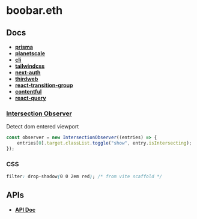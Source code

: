 # boobar.eth

## Docs

- [**prisma**](./docs/prisma.md)
- [**planetscale**](./docs/planetscale.md)
- [**cli**](./docs/cli.md)
- [**tailwindcss**](./docs/tailwindcss.md)
- [**next-auth**](./docs/next-auth.md)
- [**thirdweb**](./docs/thirdweb.md)
- [**react-transition-group**](./docs/react-transition-group.md)
- [**contentful**](./docs/contentful.md)
- [**react-query**](./docs/react-query.md)

### [Intersection Observer](https://www.youtube.com/watch?v=2IbRtjez6ag)

Detect dom entered viewport

```js
const observer = new IntersectionObserver((entries) => {
	entries[0].target.classList.toggle("show", entry.isIntersecting);
});
```

### CSS

```css
filter: drop-shadow(0 0 2em red); /* from vite scaffold */
```

## APIs

- [**API Doc**](./docs/api.md)
